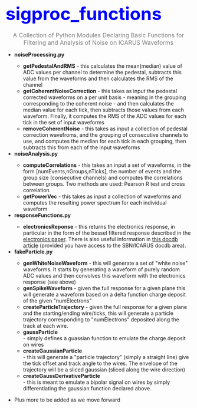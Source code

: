 
<h1><font color="blue"><font size="7">sigproc_functions</font></font></h1>
<p align=center>
<font color="gray"><font size="3">A Collection of Python Modules Declaring Basic Functions for Filtering and Analysis of Noise on ICARUS Waveforms</font></font><br>
</p>
<ul>
    <li><b>noiseProcessing.py</b></li>
        <ul>
            <li> <b>getPedestalAndRMS</b> - this calculates the mean(median) value of ADC values per channel to determine the pedestal, subtracts this value from the waveforms and then calculates the RMS of the channel </li>
            <li> <b>getCoherentNoiseCorrection</b> - this takes as input the pedestal corrected waveforms on a per unit basis - meaning in the grouping corresponding to the coherent noise - and then calculates the median value for each tick, then subtracts those values from each waveform. Finally, it computes the RMS of the ADC values for each tick in the set of input waveforms</li>
            <li> <b>removeCoherentNoise</b> - this takes as input a collection of pedestal correction wavefroms, and the grouping of consecutive channels to use, and computes the median for each tick in each grouping, then subtracts this from each of the input waveforms</li>
        </ul>
    <li><b>noiseAnalysis.py</b></li>
        <ul>
            <li> <b>computeCorrelations</b> - this takes an input a set of waveforms, in the form [numEvents,nGroups,nTicks], the number of events and the group size (consecutive channels) and computes the correlations between groups. Two methods are used: Pearson R test and cross correlation</li>
            <li><b>getPowerVec</b> - this takes as input a collection of waveforms and computes the resulting power spectrum for each individual waveform</li>
        </ul>
    <li><b>responseFunctions.py</b></li>
        <ul>
            <li><b>electronicsReponse</b> - this returns the electronics response, in particular in the form of the bessel filtered response described in the <a href="https://iopscience.iop.org/article/10.1088/1748-0221/13/12/P12007/pdf">electronics paper</a>. There is also useful information in <a href="http://sbn-docdb.fnal.gov/cgi-bin/RetrieveFile?docid=3197&filename=WarmADC18072017.pdf">this docdb article</a> (provided you have access to the SBN/ICARUS docdb area).</li>
        </ul>
    <li><b>fakeParticle.py</b></li>
        <ul>
            <li><b>genWhiteNoiseWaveform</b> - this will generate a set of "white noise" waveforms. It starts by generating a waveform of purely random ADC values and then convolves this waveform with the electronics response (see above)</li>
            <li><b>genSpikeWaveform</b> - given the full response for a given plane this will generate a waveform based on a delta function charge deposit of the given "numElectrons"</li>
            <li><b>createParticleTrajectory</b> - given the full response for a given plane and the starting/ending wire/ticks, this will generate a particle trajectory corresponding to "numElectrons" deposited along the track at each wire.</li>
            <li><b>gaussParticle</b></li> - simply defines a guassian function to emulate the charge deposit on wires
            <li><b>createGaussianParticle</b></li> - this will generate a "particle trajectory" (simply a straight line) give the tick offset and track angle to the wires. The envelope of the trajectory will be a sliced gaussian (sliced along the wire direction)
            <li><b>createGaussDerivativeParticle</b></li> - this is meant to emulate a bipolar signal on wires by simply differentiating the gaussian function declared above. 
        </ul>
    <li><p>Plus more to be added as we move forward</p></li>
</ul>


